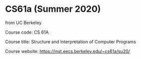 # CS61a (Summer 2020)
from UC Berkeley

Course code: CS 61A

Course title: Structure and Interpretation of Computer Programs

Course website: https://inst.eecs.berkeley.edu/~cs61a/su20/
